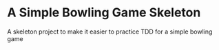 # A Simple Bowling Game Skeleton

A skeleton project to make it easier to practice TDD for a simple bowling game
